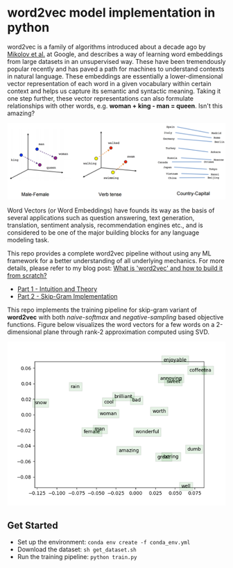 # **word2vec** model implementation in python

word2vec is a family of algorithms introduced about a decade ago by [Mikolov et al.](https://arxiv.org/abs/1301.3781) at Google, and describes a way of learning word embeddings  from large datasets in an unsupervised way. These have been tremendously popular recently and has paved a path for machines to understand contexts in natural language. These embeddings are essentially a lower-dimensional vector representation of each word in a given vocabulary within certain context and helps us capture its semantic and syntactic meaning. Taking it one step further, these vector representations can also formulate relationships with other words, e.g. **woman + king - man = queen**. Isn't this amazing?

![](media/word2vec.png)

Word Vectors (or Word Embeddings) have founds its way as the basis of several applications such as question answering, text generation, translation, sentiment analysis, recommendation engines etc., and is considered to be one of the major building blocks for any language modeling task.

This repo provides a complete word2vec pipeline without using any ML framework for a better understanding of all underlying mechanics. For more details, please refer to my blog post: [What is 'word2vec' and how to build it from scratch?](https://www.towardsautonomy.com/practical-ai) 

 -  [Part 1 - Intuition and Theory](https://www.towardsautonomy.com/practical-ai/word2vec-part1)
 -  [Part 2 - Skip-Gram Implementation](https://www.towardsautonomy.com/practical-ai/word2vec-part2)

This repo implements the training pipeline for skip-gram variant of **word2vec** with both *naive-softmax* and *negative-sampling* based objective functions. Figure below visualizes the word vectors for a few words on a 2-dimensional plane through rank-2 approximation computed using SVD. 

![](media/word_vectors.png)

## Get Started

 - Set up the environment: ```conda env create -f conda_env.yml```  
 - Download the dataset: ```sh get_dataset.sh```  
 - Run the training pipeline: ```python train.py```  
